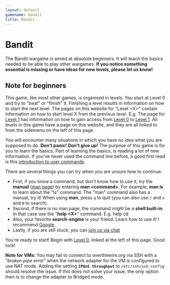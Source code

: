 ```yaml
---
layout: default
gamename: bandit
title: Bandit
---
```


Bandit
======

The Bandit wargame is aimed at absolute beginners. It will teach the
basics needed to be able to play other wargames. **If you notice
something essential is missing or have ideas for new levels, please let
us know!**

Note for beginners
------------------

This game, like most other games, is organised in levels. You start at
Level 0 and try to "beat" or "finish" it. Finishing a level results in
information on how to start the next level. The pages on this website
for "Level <X\>" contain information on how to start level X from the
previous level. E.g. The page for [Level 1][] has information on how to
gain access from [Level 0][] to [Level 1][]. All levels in this game
have a page on this website, and they are all linked to from the
sidemenu on the left of this page.

You will encounter many situations in which you have no idea what you
are supposed to do. **Don't panic! Don't give up!** The purpose of this
game is for you to learn the basics. Part of learning the basics, is
reading a lot of new information. If you've never used the command line
before, a good first read is this [introduction to user commands][].

There are several things you can try when you are unsure how to
continue:

-   First, if you know a command, but don't know how to use it, try the
    **manual** ([man page][]) by entering **man <command\>**.
    For example, **man ls** to learn about the "ls" command.
    The "man" command also has a manual, try it!
    When using **man**, press `q` to quit
    (you can also use `/` and `n` and `N` to search).
-   Second, if there is no man page, the command might be a **shell
    built-in**. In that case use the "**help <X\>**" command. E.g. help
    cd
-   Also, your favorite **search-engine** is your friend. Learn how to
    use it! I recommend [Google][].
-   Lastly, if you are still stuck, you can [join us via chat][]

You're ready to start! Begin with [Level 0][], linked at the left of
this page. Good luck!

**Note for VMs:** You may fail to connect to overthewire.org via SSH with a "*broken pipe error*” when the network adapter for the VM is configured to use NAT mode. Adding the setting **`IPQoS throughput`** to `/etc/ssh/ssh_config` should resolve the issue. If this does not solve your issue, the only option then is to change the adapter to Bridged mode. 

  [Level 1]: /wargames/bandit/bandit1.html
  [Level 0]: /wargames/bandit/bandit0.html
  [introduction to user commands]: https://man7.org/linux/man-pages/man1/intro.1.html
  [man page]: http://en.wikipedia.org/wiki/Man_page
  [Google]: http://www.google.com
  [join us via chat]: /information/chat.html
